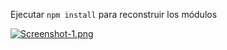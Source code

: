 Ejecutar ```npm install``` para reconstruir los módulos

[![Screenshot-1.png](https://i.postimg.cc/c4zmSYhx/Screenshot-1.png)](https://postimg.cc/bsQb0Z4W)